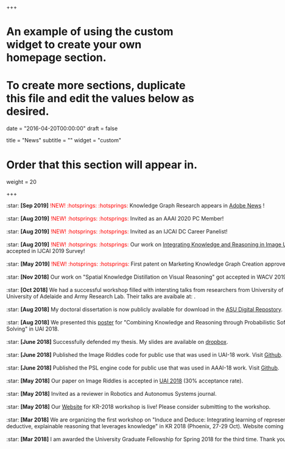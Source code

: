 +++
# An example of using the custom widget to create your own homepage section.
# To create more sections, duplicate this file and edit the values below as desired.

date = "2016-04-20T00:00:00"
draft = false

title = "News"
subtitle = ""
widget = "custom"

# Order that this section will appear in.
weight = 20

+++
<script>
    (function($){
        $(window).on("load",function(){
            $("body").mCustomScrollbar({
				theme:"inset-dark",
				scrollInertia:300,
				mouseWheel:{ enable: true }
            });
        });
    })(jQuery);
</script>

<div class="mCustomScrollbar" data-mcs-theme="inset-dark" style="height:640px;width:900px;font:25px/30px;font-face: Inherit; overflow:auto;">
:star: <span style="font-weight: bold;">[Sep 2019]</span>  <span style="color:red;"> !NEW! :hotsprings: :hotsprings:</span> Knowledge Graph Research appears in <a href="https://research.adobe.com/news/knowledge-graphs-turning-complex-information-into-helpful-answers/">Adobe News</a> !
<br/><br/>
:star: <span style="font-weight: bold;">[Aug 2019]</span>  <span style="color:red;"> !NEW! :hotsprings: :hotsprings:</span> Invited as an AAAI 2020 PC Member!
<br/><br/>
:star: <span style="font-weight: bold;">[Aug 2019]</span>  <span style="color:red;"> !NEW! :hotsprings: :hotsprings:</span> Invited as an IJCAI DC Career Panelist!
<br/><br/>
:star: <span style="font-weight: bold;">[Aug 2019]</span>  <span style="color:red;"> !NEW! :hotsprings: :hotsprings:</span> Our work on <a href="https://www.ijcai.org/proceedings/2019/0873.pdf">Integrating Knowledge and Reasoning in Image Understanding"</a> got accepted in IJCAI 2019 Survey!
<br/><br/>
:star: <span style="font-weight: bold;">[May 2019]</span>  <span style="color:red;"> !NEW! :hotsprings: :hotsprings:</span> First patent on Marketing Knowledge Graph Creation approved!
<br/><br/>
:star: <span style="font-weight: bold;">[Nov 2018]</span> Our work on "Spatial Knowledge Distillation on Visual Reasoning" got accepted in WACV 2019!
<br/><br/>
:star: <span style="font-weight: bold;">[Oct 2018]</span> We had a successful workshop filled with intersting talks from researchers from University of Leeds, IBM Research US, University of Adelaide and Army Research Lab. Their
talks are avaibale at: <a href="https://sites.google.com/view/r2k2018/schedule"></a>.
<br/><br/>
:star: <span style="font-weight: bold;">[Aug 2018]</span>   My doctoral dissertation is now publicly available for download in the <a href="https://repository.asu.edu/items/50115">ASU Digital Repostory</a>.
<br/><br/>
:star: <span style="font-weight: bold;">[Aug 2018]</span>  We presented this <a href="https://drive.google.com/file/d/1ZwNZDw656IHWb4FLb0pcDltn9rrTHZlg/view?usp=sharing">poster</a> for "Combining Knowledge and Reasoning through Probabilistic Soft Logic for Image Puzzle Solving" in UAI 2018.
<br/><br/>
:star: <span style="font-weight: bold;">[June 2018]</span>  Successfully defended my thesis. My slides are available on <a href="https://www.dropbox.com/s/xzkr2c7r95wgkpq/PhDDefenseTalk2018.pdf?dl=0">dropbox</a>.
<br/><br/>
:star: <span style="font-weight: bold;">[June 2018]</span> Published the Image Riddles code for public use that was used in UAI-18 work. Visit <a href="https://github.com/adityaSomak/ImageRiddleSolving">Github</a>.
<br/><br/>
:star: <span style="font-weight: bold;">[June 2018]</span> Published the PSL engine code for public use that was used in AAAI-18 work. Visit <a href="https://github.com/adityaSomak/PSLQA">Github</a>.
<br/><br/>
:star: <span style="font-weight: bold;">[May 2018]</span>  Our paper on Image Riddles is accepted in <a href="http://auai.org/uai2018/index.php">UAI 2018</a> (30% acceptance rate).
<br/><br/>
:star: <span style="font-weight: bold;">[May 2018]</span>  Invited as a reviewer in Robotics and Autonomus Systems journal.
<br/><br/>
:star: <span style="font-weight: bold;">[May 2018]</span>  Our <a href="https://sites.google.com/view/r2k2018/home">Website</a> for KR-2018 workshop is live! Please consider submitting to the workshop.
<br/><br/>
:star: <span style="font-weight: bold;">[Mar 2018]</span>  We are organizing the first workshop on "Induce and Deduce: Integrating learning of representations and models with deductive, explainable reasoning that leverages knowledge" in KR 2018 (Phoenix, 27-29 Oct). Website coming soon!
<br/><br/>
:star: <span style="font-weight: bold;">[Mar 2018]</span>  I am awarded the University Graduate Fellowship for Spring 2018 for the third time. Thank you ASU, CIDSE!
<br/><br/>
:star: <span style="font-weight: bold;">[Feb 2018]</span>  Presented our work on "Explicit Reasoning over End-to-End Neural Architectures" in AAAI 2018.
<br/><br/>
:star: <span style="font-weight: bold;">[Jan 2018]</span>  Presented our work on "Explicit Reasoning over End-to-End Neural Architectures" in ASU SouthWest Robotics Symposium. The work was nominated for Best Abstract award.
<br/><br/>
:star: <span style="font-weight: bold;">[Dec 2017]</span>  Our accepted manuscript in CVIU is now available online: <a href="http://www.sciencedirect.com/science/article/pii/S1077314217302291">"Image Understanding using Vision and Reasoning through Scene Description Graph"</a>
<br/><br/>
:star: <span style="font-weight: bold;">[Dec 2017]</span>  Our work "Image Understanding using Vision and Reasoning through Scene Description Graph" has been accepted in the reputed <b>Computer Vision and Image Understanding (CVIU)</b> journal.
<br/><br/>
:star: <span style="font-weight: bold;">[Nov 2017]</span>  Our Work on Explicit Reasoning over End-To-End Neural Architectures has been accepted in <b>AAAI 2018 (Acceptance Rate: 24.5%, 933 accepted out of 3.8k)</b>.
<br/><br/>
:star: <span style="font-weight: bold;">[Nov 2017]</span>  <a href="http://www.visionandreasoning.wordpress.com">Vision and Reasoning Website</a> is live.</b>
<br/><br/>
:star: <span style="font-weight: bold;">[Oct 2017]</span>  Invited as a reviewer for The Visual Computer journal.
<br/><br/>
  :star: <span style="font-weight: bold;">[July 2017]</span>  Work on Image Riddles accepted as Extended Abstract on <a href="http://www.visionmeetscognition.org/schedule.html">Vision Meets Cognition Workshop, CVPR 2017</a>.
<br/><br/>
:star: <span style="font-weight: bold;">[May 2017]</span>  Thesis proposal accepted, and officially advanced to candidacy.
<br/><br/>
:star: <span style="font-weight: bold;">[May 2017]</span>  Joined JDE, Verisk Analytics as Cognitive Analytics and Machine Learning Research Intern, under Dr. Maneesh Singh, Director, JDE, Cognitive Analytics.
<br/><br/>
:star: <span style="font-weight: bold;">[May 2017]</span> Unofficially a Ph.D. Candidate, after successfully defending my proposal on "Knowledge and Reasoning in Image Understanding".
<br/><br/>
:star: <span style="font-weight: bold;">[May 2017]</span> Invited as a <a href="https://ijcai-17.org/program-committee.html">review-assistant for IJCAI 2017</a>.
<br/><br/>
:star: <span style="font-weight: bold;">[March 2017]</span>   Awarded University Graduate Fellowship for Spring 2017 from ASU, for the third time.
<br/><br/>
:star: <span style="font-weight: bold;">[Feb 2017]</span>  Attended AAAI-2017 (DC and the main Conference). Great to know that people are interested in Vision and Reasoning approaches. Here is the <a href="https://sites.google.com/site/somakaditya86/IJCAI_poster_vertical.pdf">poster</a> I presented at the main conference.
<br/>
</div>
